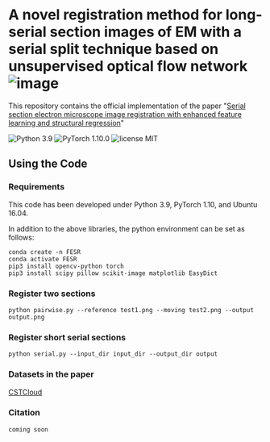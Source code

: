 # A novel registration method for long-serial section images of EM with a serial split technique based on unsupervised optical flow network![image](https://github.com/TongXin-CASIA/EFSR/assets/55783387/b6d10edf-7e43-4e81-bb59-6415429823e3)

This repository contains the official implementation of the paper
"[Serial section electron microscope image registration with enhanced feature learning and structural regression](https://github.com/TongXin-CASIA/EFSR/assets/55783387/b6d10edf-7e43-4e81-bb59-6415429823e3)"

![Python 3.9](https://img.shields.io/badge/python-3.9-green.svg?style=plastic) ![PyTorch 1.10.0](https://img.shields.io/badge/pytorch-1.10.0-green.svg?style=plastic) 
![license MIT](https://img.shields.io/github/license/TongXin-CASIA/EFSR?style=plastic)
## Using the Code
### Requirements
This code has been developed under Python 3.9, PyTorch 1.10, and Ubuntu 16.04.

In addition to the above libraries, the python environment can be set as follows:

```shell
conda create -n FESR
conda activate FESR
pip3 install opencv-python torch
pip3 install scipy pillow scikit-image matplotlib EasyDict
```


### Register two sections
```Register
python pairwise.py --reference test1.png --moving test2.png --output output.png
```

### Register short serial sections
```Register
python serial.py --input_dir input_dir --output_dir output
```

### Datasets in the paper

[CSTCloud](https://pan.cstcloud.cn/s/Ys31sNa6ROg)

### Citation
```
coming soon
````
